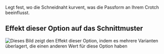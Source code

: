 Legt fest, wo die Schneidnaht kurvent, was die Passform an Ihrem Crotch beeinflusst.

## Effekt dieser Option auf das Schnittmuster

![Dieses Bild zeigt den Effekt dieser Option, indem es mehrere Varianten überlagert, die einen anderen Wert für diese Option haben](charlie_crotchseamcurvestart_sample.svg "Effekt dieser Option auf das Schnittmuster")
